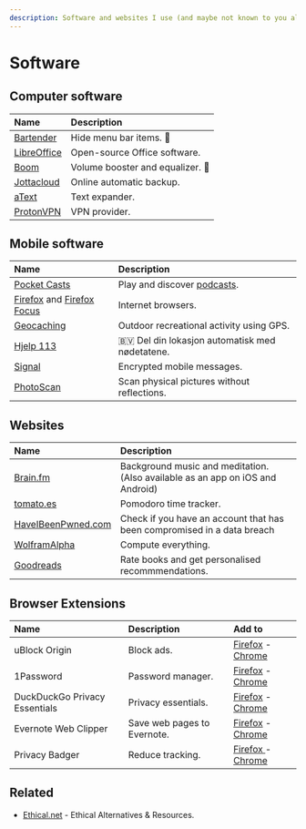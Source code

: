 ```yaml
---
description: Software and websites I use (and maybe not known to you already).
---
```


# Software

## Computer software

| Name | Description |
| :--- | :--- |
| [Bartender](https://www.macbartender.com/) | Hide menu bar items. 🍏  |
| [LibreOffice](https://www.libreoffice.org/) | Open-source Office software. |
| [Boom](https://www.globaldelight.com/boom/index.php) | Volume booster and equalizer. 🍏  |
| [Jottacloud](https://www.jottacloud.com/) | Online automatic backup. |
| [aText](http://www.trankynam.com/atext/) | Text expander. |
| [ProtonVPN](https://protonvpn.com/) | VPN provider. |

## Mobile software

| Name | Description |
| :--- | :--- |
| [Pocket Casts](https://www.pocketcasts.com/) | Play and discover [podcasts](podcasts.md). |
| [Firefox](https://firefox.com/) and [Firefox Focus](https://www.mozilla.org/en-US/firefox/mobile/) | Internet browsers. |
| [Geocaching](https://www.geocaching.com/play/search) | Outdoor recreational activity using GPS. |
| [Hjelp 113](https://norskluftambulanse.no/hjelp113/) | 🇧🇻 Del din lokasjon automatisk med nødetatene. |
| [Signal](https://www.signal.org/) | Encrypted mobile messages. |
| [PhotoScan](https://www.google.com/photos/scan/) | Scan physical pictures without reflections. |

## Websites

| Name | Description |
| :--- | :--- |
| [Brain.fm](https://brain.fm) | Background music and meditation. \(Also available as an app on iOS and Android\) |
| [tomato.es](http://www.tomato.es/) | Pomodoro time tracker. |
| [HaveIBeenPwned.com](https://haveibeenpwned.com/Passwords) | Check if you have an account that has been compromised in a data breach |
| [WolframAlpha](https://www.wolframalpha.com/) | Compute everything. |
| [Goodreads](https://www.goodreads.com/) | Rate books and get personalised recommmendations. |

## Browser Extensions

| Name | Description | Add to |
| :--- | :--- | :--- |
| uBlock Origin | Block ads. | [Firefox](https://addons.mozilla.org/en-US/firefox/addon/ublock-origin/?src=search) - [Chrome](https://chrome.google.com/webstore/detail/ublock-origin/cjpalhdlnbpafiamejdnhcphjbkeiagm) |
| 1Password | Password manager. | [Firefox](https://addons.mozilla.org/en-US/firefox/addon/1password-x-password-manager/) - [Chrome](https://chrome.google.com/webstore/detail/1password-x-%E2%80%93-password-ma/aeblfdkhhhdcdjpifhhbdiojplfjncoa) |
| DuckDuckGo Privacy Essentials | Privacy essentials. | [Firefox](https://addons.mozilla.org/en-US/firefox/addon/duckduckgo-for-firefox/) - [Chrome](https://chrome.google.com/webstore/detail/duckduckgo-privacy-essent/bkdgflcldnnnapblkhphbgpggdiikppg) |
| Evernote Web Clipper | Save web pages to Evernote. | [Firefox](https://addons.mozilla.org/en-US/firefox/addon/evernote-web-clipper/) - [Chrome](https://chrome.google.com/webstore/detail/evernote-web-clipper/pioclpoplcdbaefihamjohnefbikjilc) |
| Privacy Badger | Reduce tracking. | [Firefox ](https://addons.mozilla.org/en-US/firefox/addon/privacy-badger17/)- [Chrome](https://chrome.google.com/webstore/detail/privacy-badger/pkehgijcmpdhfbdbbnkijodmdjhbjlgp) |

## Related

* [Ethical.net](https://ethical.net) - Ethical Alternatives & Resources.

